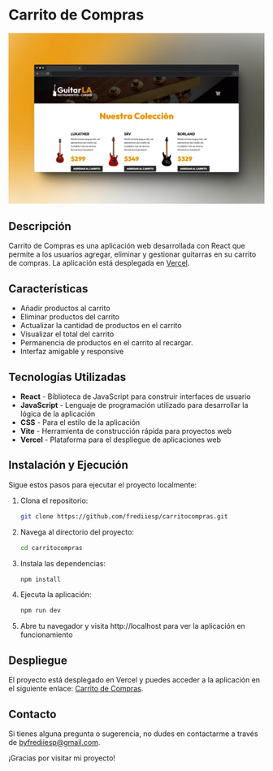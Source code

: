 # Carrito de Compras

![Carrito de Compras](https://github.com/frediiesp/carritocompras/blob/master/screenshot.webp)

## Descripción

Carrito de Compras es una aplicación web desarrollada con React que permite a los usuarios agregar, eliminar y gestionar guitarras en su carrito de compras. La aplicación está desplegada en [Vercel](https://carritocompras-iota.vercel.app/).

## Características

- Añadir productos al carrito
- Eliminar productos del carrito
- Actualizar la cantidad de productos en el carrito
- Visualizar el total del carrito
- Permanencia de productos en el carrito al recargar.
- Interfaz amigable y responsive

## Tecnologías Utilizadas

- **React** - Biblioteca de JavaScript para construir interfaces de usuario
- **JavaScript** - Lenguaje de programación utilizado para desarrollar la lógica de la aplicación
- **CSS** - Para el estilo de la aplicación
- **Vite** - Herramienta de construcción rápida para proyectos web
- **Vercel** - Plataforma para el despliegue de aplicaciones web

## Instalación y Ejecución

Sigue estos pasos para ejecutar el proyecto localmente:

1. Clona el repositorio:
   ```bash
   git clone https://github.com/frediiesp/carritocompras.git

2. Navega al directorio del proyecto:
   ```bash
   cd carritocompras

3. Instala las dependencias:
   ```bash
   npm install

4. Ejecuta la aplicación:
   ```bash
   npm run dev

5. Abre tu navegador y visita http://localhost para ver la aplicación en funcionamiento

## Despliegue

El proyecto está desplegado en Vercel y puedes acceder a la aplicación en el siguiente enlace: [Carrito de Compras](https://carritocompras-iota.vercel.app/).

## Contacto

Si tienes alguna pregunta o sugerencia, no dudes en contactarme a través de [byfrediiesp@gmail.com](byfrediiesp@gmail.com).

¡Gracias por visitar mi proyecto!
